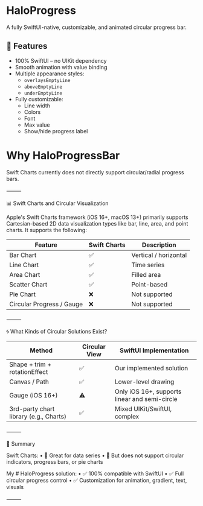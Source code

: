 # HaloProgress

A fully SwiftUI-native, customizable, and animated circular progress bar.

## 🚀 Features

- 100% SwiftUI – no UIKit dependency
- Smooth animation with value binding
- Multiple appearance styles:
  - `overlaysEmptyLine`
  - `aboveEmptyLine`
  - `underEmptyLine`
- Fully customizable:
  - Line width
  - Colors
  - Font
  - Max value
  - Show/hide progress label

# Why HaloProgressBar

Swift Charts currently does not directly support circular/radial progress bars.

⸻

📊 Swift Charts and Circular Visualization

Apple's Swift Charts framework (iOS 16+, macOS 13+) primarily supports Cartesian-based 2D data visualization types like bar, line, area, and point charts. It supports the following:

| Feature                   | Swift Charts | Description           |
| ------------------------- | ------------ | --------------------- |
| Bar Chart                 | ✅           | Vertical / horizontal |
| Line Chart                | ✅           | Time series           |
| Area Chart                | ✅           | Filled area           |
| Scatter Chart             | ✅           | Point-based           |
| Pie Chart                 | ❌           | Not supported         |
| Circular Progress / Gauge | ❌           | Not supported         |

⸻

🌀 What Kinds of Circular Solutions Exist?

| Method                                 | Circular View | SwiftUI Implementation                        |
| -------------------------------------- | ------------- | --------------------------------------------- |
| Shape + trim + rotationEffect          | ✅            | Our implemented solution                      |
| Canvas / Path                          | ✅            | Lower-level drawing                           |
| Gauge (iOS 16+)                        | ⚠️            | Only iOS 16+, supports linear and semi-circle |
| 3rd-party chart library (e.g., Charts) | ✅            | Mixed UIKit/SwiftUI, complex                  |

⸻

🔎 Summary

Swift Charts:
• 🎯 Great for data series
• 🚫 But does not support circular indicators, progress bars, or pie charts

My # HaloProgress solution:
• ✅ 100% compatible with SwiftUI
• ✅ Full circular progress control
• ✅ Customization for animation, gradient, text, visuals

⸻
